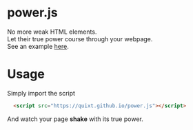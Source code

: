 <h1>power.js</h1>

<p>No more weak HTML elements.<br>
Let their true power course through your webpage.<br>
See an example <a href="https://quixt.github.io/examples/powerjs">here</a>.
</p>

<h1>Usage</h1>

Simply import the script
```html
  <script src="https://quixt.github.io/power.js"></script>
```
And watch your page **shake** with its true power.
